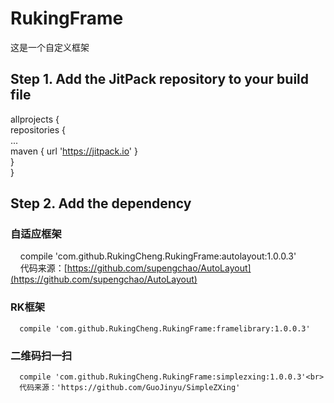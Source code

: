 # RukingFrame
这是一个自定义框架

## Step 1. Add the JitPack repository to your build file
	
  allprojects {<br>
		repositories {<br>
			...<br>
			maven { url 'https://jitpack.io' }<br>
		}<br>
	}
  
## Step 2. Add the dependency
### 自适应框架
     compile 'com.github.RukingCheng.RukingFrame:autolayout:1.0.0.3'<br>
     代码来源：[https://github.com/supengchao/AutoLayout](https://github.com/supengchao/AutoLayout)
   
### RK框架
      compile 'com.github.RukingCheng.RukingFrame:framelibrary:1.0.0.3'
  
### 二维码扫一扫
      compile 'com.github.RukingCheng.RukingFrame:simplezxing:1.0.0.3'<br>
      代码来源：'https://github.com/GuoJinyu/SimpleZXing'
       

      
